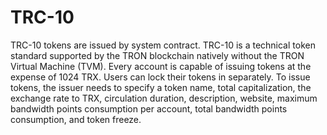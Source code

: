 # TRC-10

TRC-10 tokens are issued by system contract. TRC-10 is a technical token standard supported by the TRON blockchain natively without the TRON Virtual Machine \(TVM\). Every account is capable of issuing tokens at the expense of 1024 TRX. Users can lock their tokens in separately. To issue tokens, the issuer needs to specify a token name, total capitalization, the exchange rate to TRX, circulation duration, description, website, maximum bandwidth points consumption per account, total bandwidth points consumption, and token freeze.  


